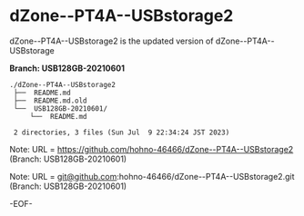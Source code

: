 # dZone--PT4A--USBstorage2

dZone--PT4A--USBstorage2 is the updated version of dZone--PT4A--USBstorage 

**Branch: USB128GB-20210601**

    ./dZone--PT4A--USBstorage2
     ├──  README.md
     ├──  README.md.old
     └──  USB128GB-20210601/
         └──  README.md
     
     2 directories, 3 files (Sun Jul  9 22:34:24 JST 2023)


Note: URL = https://github.com/hohno-46466/dZone--PT4A--USBstorage2
     (Branch: USB128GB-20210601)

Note: URL = git@github.com:hohno-46466/dZone--PT4A--USBstorage2.git
     (Branch: USB128GB-20210601)

-EOF-
